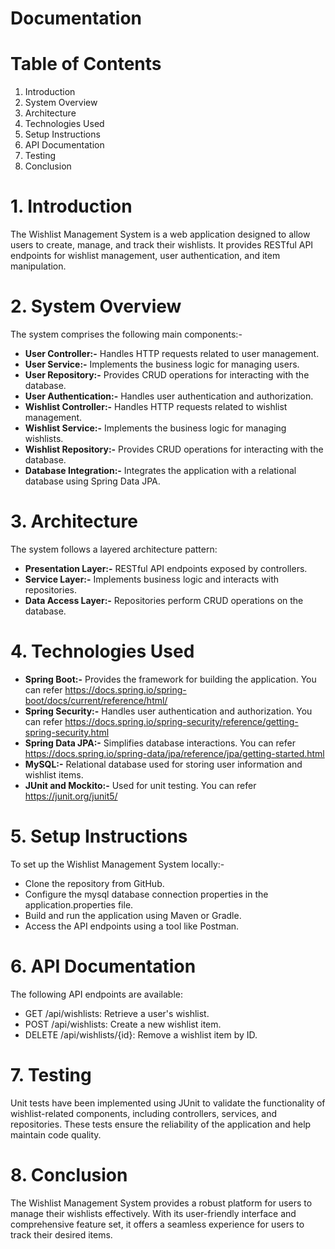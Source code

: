 # Documentation

# Table of Contents
1. Introduction
2. System Overview
3. Architecture
4. Technologies Used
5. Setup Instructions
6. API Documentation
7. Testing
8. Conclusion

# 1. Introduction
The Wishlist Management System is a web application designed to allow users to create, manage, and track their wishlists. It provides RESTful API endpoints for wishlist management, user authentication, and item manipulation.

# 2. System Overview
The system comprises the following main components:-
- **User Controller:-** Handles HTTP requests related to user management.
- **User Service:-** Implements the business logic for managing users.
- **User Repository:-** Provides CRUD operations for interacting with the database.
- **User Authentication:-** Handles user authentication and authorization.
- **Wishlist Controller:-** Handles HTTP requests related to wishlist management.
- **Wishlist Service:-** Implements the business logic for managing wishlists.
- **Wishlist Repository:-** Provides CRUD operations for interacting with the database.
- **Database Integration:-** Integrates the application with a relational database using Spring Data JPA.

# 3. Architecture
The system follows a layered architecture pattern:
- **Presentation Layer:-** RESTful API endpoints exposed by controllers.
- **Service Layer:-** Implements business logic and interacts with repositories.
- **Data Access Layer:-** Repositories perform CRUD operations on the database.

# 4. Technologies Used
- **Spring Boot:-** Provides the framework for building the application. You can refer https://docs.spring.io/spring-boot/docs/current/reference/html/
- **Spring Security:-** Handles user authentication and authorization. You can refer https://docs.spring.io/spring-security/reference/getting-spring-security.html
- **Spring Data JPA:-** Simplifies database interactions. You can refer https://docs.spring.io/spring-data/jpa/reference/jpa/getting-started.html
- **MySQL:-** Relational database used for storing user information and wishlist items.
- **JUnit and Mockito:-** Used for unit testing. You can refer https://junit.org/junit5/

# 5. Setup Instructions
To set up the Wishlist Management System locally:-
- Clone the repository from GitHub.
- Configure the mysql database connection properties in the application.properties file.
- Build and run the application using Maven or Gradle.
- Access the API endpoints using a tool like Postman.

# 6. API Documentation
The following API endpoints are available:
- GET /api/wishlists: Retrieve a user's wishlist.
- POST /api/wishlists: Create a new wishlist item.
- DELETE /api/wishlists/{id}: Remove a wishlist item by ID.

# 7. Testing
Unit tests have been implemented using JUnit to validate the functionality of wishlist-related components, including controllers, services, and repositories. These tests ensure the reliability of the application and help maintain code quality.

# 8. Conclusion
The Wishlist Management System provides a robust platform for users to manage their wishlists effectively. With its user-friendly interface and comprehensive feature set, it offers a seamless experience for users to track their desired items.

